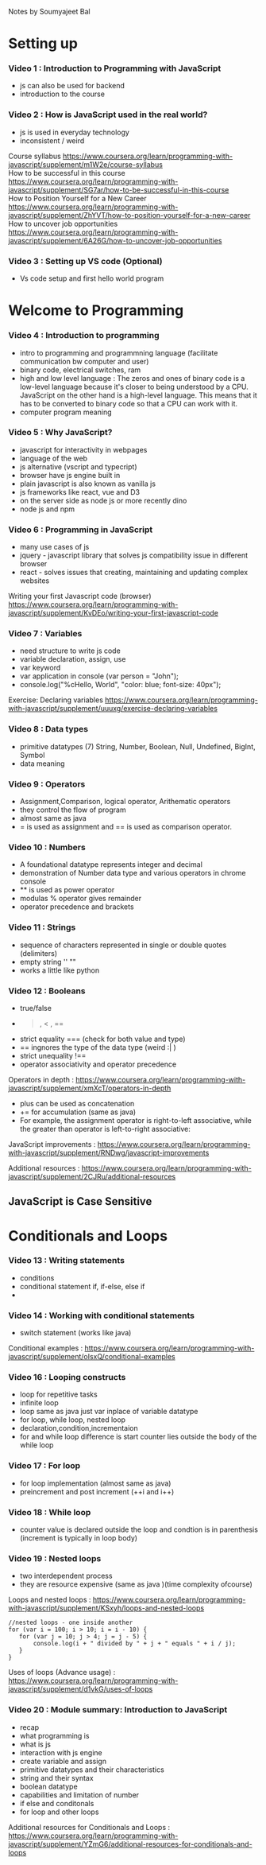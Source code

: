 Notes by Soumyajeet Bal
# Setting up
### Video 1 : Introduction to Programming with JavaScript
- js can also be used for backend
- introduction to the course

### Video 2 : How is JavaScript used in the real world?
- js is used in everyday technology
- inconsistent / weird

Course syllabus
https://www.coursera.org/learn/programming-with-javascript/supplement/m1W2e/course-syllabus
<br>
How to be successful in this course
https://www.coursera.org/learn/programming-with-javascript/supplement/SG7ar/how-to-be-successful-in-this-course
<br>
How to Position Yourself for a New Career
https://www.coursera.org/learn/programming-with-javascript/supplement/ZhYVT/how-to-position-yourself-for-a-new-career
<br>
How to uncover job opportunities
https://www.coursera.org/learn/programming-with-javascript/supplement/6A26G/how-to-uncover-job-opportunities


### Video 3 : Setting up VS code (Optional)
- Vs code setup and first hello world program

# Welcome to Programming

### Video 4 : Introduction to programming
- intro to programming and programmning language (facilitate communication bw computer and user)
- binary code, electrical switches, ram
- high and low level language : The zeros and ones of binary code is a low-level language because it's closer to being understood by a CPU. JavaScript on the other hand is a high-level language. This means that it has to be converted to binary code so that a CPU can work with it.
- computer program meaning 



### Video 5 : Why JavaScript?
- javascript for interactivity in webpages
- language of the web
- js alternative (vscript and typecript)
- browser have js engine built in
- plain javascript is also known as vanilla js
- js frameworks like react, vue and D3
- on the server side as node js or more recently dino
- node js and npm


### Video 6 : Programming in JavaScript
- many use cases of js
- jquery - javascript library that solves js compatibility issue in different browser
- react - solves issues that creating, maintaining and updating complex websites


Writing your first Javascript code (browser)
https://www.coursera.org/learn/programming-with-javascript/supplement/KvDEo/writing-your-first-javascript-code




### Video 7 : Variables
- need structure to write js  code
- variable declaration, assign, use
- var keyword
- var application in console (var person = "John");
- console.log("%cHello, World", "color: blue; font-size: 40px");

Exercise: Declaring variables
https://www.coursera.org/learn/programming-with-javascript/supplement/uuuxg/exercise-declaring-variables


### Video 8 : Data types
- primitive datatypes (7) String, Number, Boolean, Null, Undefined, BigInt, Symbol
- data meaning


### Video 9 :  Operators
- Assignment,Comparison, logical operator, Arithematic operators
- they control the flow of program
- almost same as java
- = is used as assignment and == is used as comparison operator.



### Video 10 : Numbers
- A foundational datatype represents integer and decimal
- demonstration of Number data type and various operators in chrome console
- ** is used as power operator
- modulas % operator gives remainder
- operator precedence and brackets


### Video 11 : Strings
- sequence of characters represented in single or double quotes (delimiters)
- empty string '' ""
- works a little like python



### Video 12 : Booleans
- true/false
- > , < , ==
- strict  equality === (check for both value and type)
- == ingnores the type of the data type (weird :| )
- strict unequality !==
- operator associativity and operator precedence

Operators in depth : https://www.coursera.org/learn/programming-with-javascript/supplement/xmXcT/operators-in-depth
+ plus can be used as concatenation
+ += for accumulation (same as java)
+ For example, the assignment operator is right-to-left associative, while the greater than operator is left-to-right associative:

JavaScript improvements : https://www.coursera.org/learn/programming-with-javascript/supplement/RNDwg/javascript-improvements

Additional resources : https://www.coursera.org/learn/programming-with-javascript/supplement/2CJRu/additional-resources

## JavaScript is Case Sensitive

# Conditionals and Loops

### Video 13 : Writing statements
- conditions
- conditional statement if, if-else, else if
- 



### Video 14 : Working with conditional statements
- switch statement (works like java)

Conditional examples : https://www.coursera.org/learn/programming-with-javascript/supplement/oIsxQ/conditional-examples

### Video 16 : Looping constructs
- loop for repetitive tasks
- infinite loop
- loop same as java just var inplace of variable datatype
- for loop, while loop, nested loop
- declaration,condition,incrementaion
- for and while loop difference is start counter lies outside the body of the while loop


### Video 17 : For loop
- for loop implementation (almost same as java)
- preincrement and post increment (++i and i++)


### Video 18 : While loop
- counter value is declared outside the loop and condtion is in parenthesis (increment is typically in loop body)



### Video 19 : Nested loops
- two interdependent process
- they are resource expensive (same as java )(time complexity ofcourse) 

 Loops and nested loops : https://www.coursera.org/learn/programming-with-javascript/supplement/KSxyh/loops-and-nested-loops
 
 ```
 //nested loops - one inside another 
for (var i = 100; i > 10; i = i - 10) {
    for (var j = 10; j > 4; j = j - 5) {
        console.log(i + " divided by " + j + " equals " + i / j);
    }
}
 ```
 
Uses of loops (Advance usage) : https://www.coursera.org/learn/programming-with-javascript/supplement/d1vkG/uses-of-loops

### Video 20 : Module summary: Introduction to JavaScript
- recap
- what programming is
- what is js
- interaction with js engine
- create variable and assign
- primitive datatypes and their characteristics
- string and their syntax
- boolean datatype
- capabilities and limitation of number
- if else and conditonals
- for loop and other loops

Additional resources for Conditionals and Loops : https://www.coursera.org/learn/programming-with-javascript/supplement/YZmG6/additional-resources-for-conditionals-and-loops







